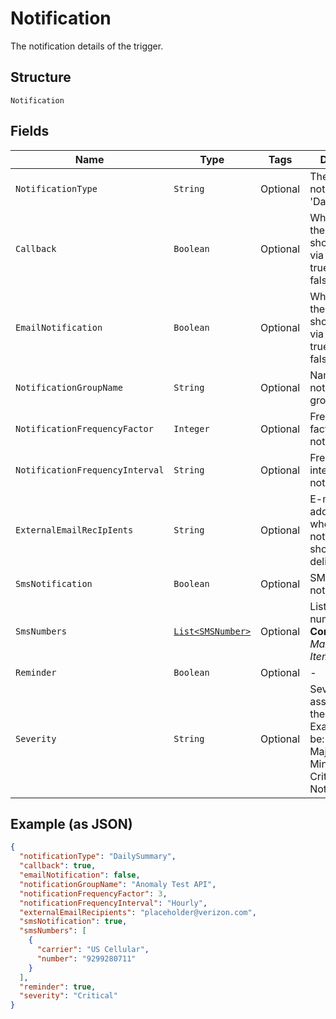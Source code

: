 
# Notification

The notification details of the trigger.

## Structure

`Notification`

## Fields

| Name | Type | Tags | Description | Getter | Setter |
|  --- | --- | --- | --- | --- | --- |
| `NotificationType` | `String` | Optional | The type of notification, i.e. 'DailySummary'. | String getNotificationType() | setNotificationType(String notificationType) |
| `Callback` | `Boolean` | Optional | Whether or not the notification should be sent via callback.<br />true<br />false. | Boolean getCallback() | setCallback(Boolean callback) |
| `EmailNotification` | `Boolean` | Optional | Whether or not the notification should be sent via e-mail.<br />true<br />false. | Boolean getEmailNotification() | setEmailNotification(Boolean emailNotification) |
| `NotificationGroupName` | `String` | Optional | Name for the notification group. | String getNotificationGroupName() | setNotificationGroupName(String notificationGroupName) |
| `NotificationFrequencyFactor` | `Integer` | Optional | Frequency factor for notification. | Integer getNotificationFrequencyFactor() | setNotificationFrequencyFactor(Integer notificationFrequencyFactor) |
| `NotificationFrequencyInterval` | `String` | Optional | Frequency interval for notification. | String getNotificationFrequencyInterval() | setNotificationFrequencyInterval(String notificationFrequencyInterval) |
| `ExternalEmailRecIpIents` | `String` | Optional | E-mail address(es) where the notification should be delivered. | String getExternalEmailRecIpIents() | setExternalEmailRecIpIents(String externalEmailRecIpIents) |
| `SmsNotification` | `Boolean` | Optional | SMS notification. | Boolean getSmsNotification() | setSmsNotification(Boolean smsNotification) |
| `SmsNumbers` | [`List<SMSNumber>`](../../doc/models/sms-number.md) | Optional | List of SMS numbers.<br>**Constraints**: *Maximum Items*: `10` | List<SMSNumber> getSmsNumbers() | setSmsNumbers(List<SMSNumber> smsNumbers) |
| `Reminder` | `Boolean` | Optional | - | Boolean getReminder() | setReminder(Boolean reminder) |
| `Severity` | `String` | Optional | Severity level associated with the notification. Examples would be:<br />Major<br />Minor<br />Critical<br />NotApplicable. | String getSeverity() | setSeverity(String severity) |

## Example (as JSON)

```json
{
  "notificationType": "DailySummary",
  "callback": true,
  "emailNotification": false,
  "notificationGroupName": "Anomaly Test API",
  "notificationFrequencyFactor": 3,
  "notificationFrequencyInterval": "Hourly",
  "externalEmailRecipients": "placeholder@verizon.com",
  "smsNotification": true,
  "smsNumbers": [
    {
      "carrier": "US Cellular",
      "number": "9299280711"
    }
  ],
  "reminder": true,
  "severity": "Critical"
}
```

